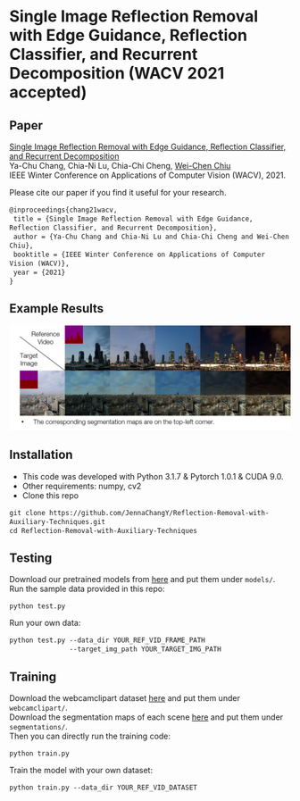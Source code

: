 # Single Image Reflection Removal with Edge Guidance, Reflection Classifier, and Recurrent Decomposition (WACV 2021 accepted)

## Paper
[Single Image Reflection Removal with Edge Guidance, Reflection Classifier, and Recurrent Decomposition](https://people.cs.nctu.edu.tw/~walon/publications/chang2021wacv.pdf)  
Ya-Chu Chang, Chia-Ni Lu, Chia-Chi Cheng, [Wei-Chen Chiu](https://walonchiu.github.io/)  
IEEE Winter Conference on Applications of Computer Vision (WACV), 2021.  

Please cite our paper if you find it useful for your research.  
```
@inproceedings{chang21wacv,
 title = {Single Image Reflection Removal with Edge Guidance, Reflection Classifier, and Recurrent Decomposition},
 author = {Ya-Chu Chang and Chia-Ni Lu and Chia-Chi Cheng and Wei-Chen Chiu},
 booktitle = {IEEE Winter Conference on Applications of Computer Vision (WACV)},
 year = {2021}
}
```

## Example Results
![img](https://github.com/angelwmab/Time-Flies/blob/master/figure/qualitative.png)

## Installation
* This code was developed with Python 3.1.7 & Pytorch 1.0.1 & CUDA 9.0.
* Other requirements: numpy, cv2
* Clone this repo
```
git clone https://github.com/JennaChangY/Reflection-Removal-with-Auxiliary-Techniques.git
cd Reflection-Removal-with-Auxiliary-Techniques
```

## Testing
Download our pretrained models from [here](https://drive.google.com/drive/folders/1fZPnxjmI_2auJVjIc6jZAhDBWvdmTZuo?usp=sharing) and put them under `models/`.  
Run the sample data provided in this repo:
```
python test.py
```
Run your own data:
```
python test.py --data_dir YOUR_REF_VID_FRAME_PATH
               --target_img_path YOUR_TARGET_IMG_PATH
```

## Training
Download the webcamclipart dataset [here](http://graphics.cs.cmu.edu/projects/webcamdataset/) and put them under `webcamclipart/`.  
Download the segmentation maps of each scene [here](https://drive.google.com/drive/folders/1_RGhDdLSpdrb_bk0x-EkXz9Jmhm3AQHY?usp=sharing) and put them under `segmentations/`.  
Then you can directly run the training code:
```
python train.py
```
Train the model with your own dataset:
```
python train.py --data_dir YOUR_REF_VID_DATASET
```
